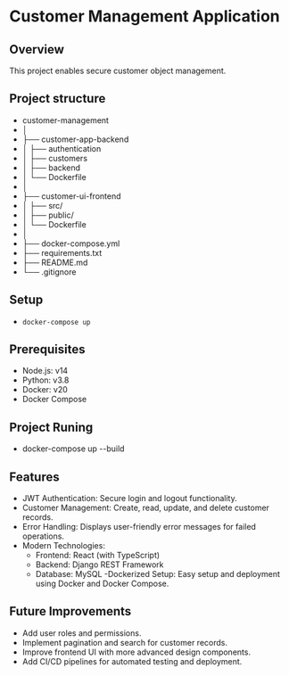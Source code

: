 
# Customer Management Application

## Overview
This project enables secure customer object management.

## Project structure 

- customer-management
- │
- ├── customer-app-backend   
- │   ├── authentication           
- │   ├── customers                
- │   ├── backend                
- │   └── Dockerfile                 
- │
- ├── customer-ui-frontend 
- │   ├── src/                       
- │   ├── public/                   
- │   └── Dockerfile                 
- │
- ├── docker-compose.yml             
- ├── requirements.txt               
- ├── README.md                      
- └── .gitignore                  


## Setup
- `docker-compose up`

## Prerequisites
- Node.js: v14 
- Python: v3.8
- Docker: v20
- Docker Compose

## Project Runing
- docker-compose up --build

## Features
- JWT Authentication: Secure login and logout functionality.
- Customer Management: Create, read, update, and delete customer records.
- Error Handling: Displays user-friendly error messages for failed operations.
- Modern Technologies:
  - Frontend: React (with TypeScript)
  - Backend: Django REST Framework
  - Database: MySQL
-Dockerized Setup: Easy setup and deployment using Docker and Docker Compose.


## Future Improvements
- Add user roles and permissions.
- Implement pagination and search for customer records.
- Improve frontend UI with more advanced design components.
- Add CI/CD pipelines for automated testing and deployment.



